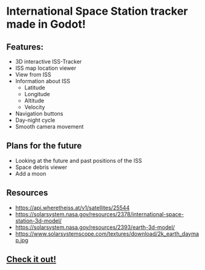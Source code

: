 # International Space Station tracker made in Godot!
## Features:
- 3D interactive ISS-Tracker
- ISS map location viewer
- View from ISS
- Information about ISS
  - Latitude
  - Longitude
  - Altitude
  - Velocity
- Navigation buttons
- Day-night cycle
- Smooth camera movement
## Plans for the future
- Looking at the future and past positions of the ISS
- Space debris viewer
- Add a moon
## Resources
- https://api.wheretheiss.at/v1/satellites/25544
- https://solarsystem.nasa.gov/resources/2378/international-space-station-3d-model/
- https://solarsystem.nasa.gov/resources/2393/earth-3d-model/
- https://www.solarsystemscope.com/textures/download/2k_earth_daymap.jpg
## [Check it out!](https://crispystudios.itch.io/iss-tracker)

  
